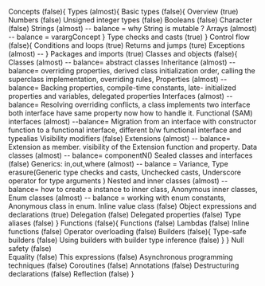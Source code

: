 Concepts (false){
    Types (almost){
        Basic types (false){
            Overview (true)
            Numbers (false)
            Unsigned integer types (false)
            Booleans (false)
            Character (false)
            Strings (almost) -- balance = why String is mutable ?
            Arrays (almost) -- balance = varargConcept 
        }
        Type checks and casts (true)
    }
    Control flow (false){
        Conditions and loops (true)
        Returns and jumps (ture)
        Exceptions (almost) -- 
    }
    Packages and imports (true)
    Classes and objects (false){
        Classes (almost) -- balance= abstract classes
        Inheritance (almost) -- balance= overriding properties, derived class initialization order, calling the superclass implementation, overriding rules, 
        Properties (almost) -- balance= Backing properties, compile-time constants, late- initialized properties and variables, delegated properties
        Interfaces (almost)  -- balance= Resolving overriding conflicts, a class implements two interface both interface have same property now how to handle it. 
        Functional (SAM) interfaces (almost) --balance= Migration from an interface with constructor function to a functional interface, different b/w functional interface and typealias
        Visibility modifiers (false)
        Extensions (almost) -- balance= Extension as member. visibility of the Extension function and property.
        Data classes (almost)  -- balance= componentN()
        Sealed classes and interfaces (false)
        Generics: in,out,where (almost) -- balance = Variance, Type erasure(Generic type checks and casts, Unchecked casts, Underscore operator for type arguments )
        Nested and inner classes (almost) -- balance= how to create a instance to inner class, Anonymous inner classes,
        Enum classes (almost) -- balance = working with enum constants, Anonymous class in enum.
        Inline value class (false)
        Object expressions and declarations (true) 
        Delegation (false)
        Delegated properties (false)
        Type aliases (false)
    }
    Functions (false){
        Functions (false)
        Lambdas (false)
        Inline functions (false)
        Operator overloading (false)
        Builders (false){
            Type-safe builders (false)
            Using builders with builder type inference (false)
        }
    }
    Null safety (false)    
    Equality (false)
    This expressions (false)
    Asynchronous programming techniques (false)
    Coroutines (false)
    Annotations (false)
    Destructuring declarations (false)
    Reflection (false)
}
        
        
        
        